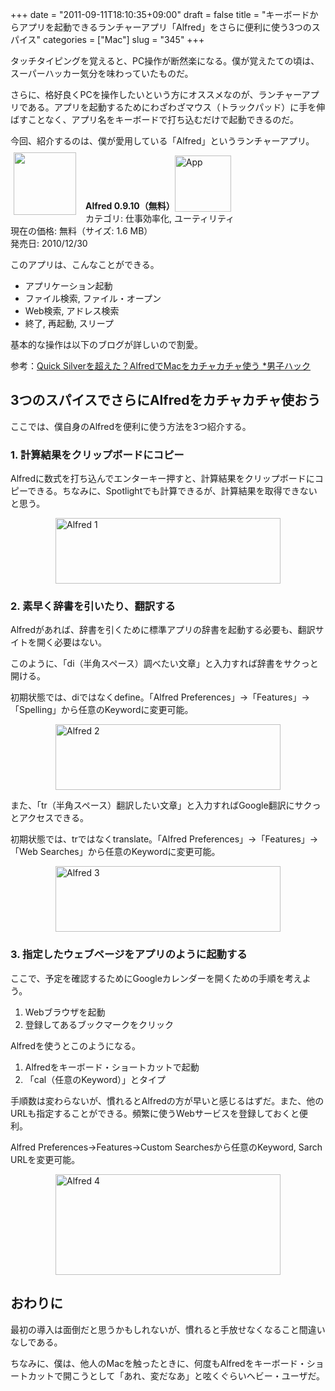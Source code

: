 +++
date = "2011-09-11T18:10:35+09:00"
draft = false
title = "キーボードからアプリを起動できるランチャーアプリ「Alfred」をさらに便利に使う3つのスパイス"
categories = ["Mac"]
slug = "345"
+++

タッチタイピングを覚えると、PC操作が断然楽になる。僕が覚えたての頃は、スーパーハッカー気分を味わっていたものだ。  

さらに、格好良くPCを操作したいという方にオススメなのが、ランチャーアプリである。アプリを起動するためにわざわざマウス（トラックパッド）に手を伸ばすことなく、アプリ名をキーボードで打ち込むだけで起動できるのだ。

今回、紹介するのは、僕が愛用している「Alfred」というランチャーアプリ。

<a href="https://itunes.apple.com/jp/app/id405843582?mt=12&uo=4&at=11l3RT" target="_blank" rel="nofollow"><img width="100" class="alignleft" align="left" src="http://a3.mzstatic.com/us/r1000/095/Purple/87/34/69/mzi.wwrcmsqp.100x100-75.png" style="margin: -5px 15px 1px 5px;"></a><strong> Alfred 0.9.10（無料）</strong><a href="https://itunes.apple.com/jp/app/id405843582?mt=12&uo=4&at=11l3RT" target="_blank" rel="nofollow"><img src="/images/2012/12/viewinitunes_jp.png" style="vertical-align:bottom;" width="90" alt="App"></a><br> カテゴリ: 仕事効率化, ユーティリティ<br> 現在の価格: 無料（サイズ: 1.6 MB）<br> 発売日: 2010/12/30<br style="clear: both;">

このアプリは、こんなことができる。

<ul><li>アプリケーション起動</li>
<li>ファイル検索, ファイル・オープン</li>
<li>Web検索, アドレス検索</li>
<li>終了, 再起動, スリープ</li></ul>

基本的な操作は以下のブログが詳しいので割愛。

参考：<a  href="http://www.danshihack.com/2011/06/09/saku/alfred.html" target="_blank">Quick Silverを超えた？AlfredでMacをカチャカチャ使う *男子ハック</a>

<h2>3つのスパイスでさらにAlfredをカチャカチャ使おう</h2>

ここでは、僕自身のAlfredを便利に使う方法を3つ紹介する。

<h3>1. 計算結果をクリップボードにコピー</h3>

Alfredに数式を打ち込んでエンターキー押すと、計算結果をクリップボードにコピーできる。ちなみに、Spotlightでも計算できるが、計算結果を取得できないと思う。 

<img style="display:block; margin-left:auto; margin-right:auto;" src="/images/2011/09/Alfred-1.jpg" alt="Alfred 1" title="Alfred-1.jpg" border="0" width="360" height="105" />

<h3>2. 素早く辞書を引いたり、翻訳する</h3>

Alfredがあれば、辞書を引くために標準アプリの辞書を起動する必要も、翻訳サイトを開く必要はない。

このように、「di（半角スペース）調べたい文章」と入力すれば辞書をサクっと開ける。

初期状態では、diではなくdefine。「Alfred Preferences」→「Features」→「Spelling」から任意のKeywordに変更可能。

<img style="display:block; margin-left:auto; margin-right:auto;" src="/images/2011/09/Alfred-2.jpg" alt="Alfred 2" title="Alfred-2.jpg" border="0" width="360" height="105" />

また、「tr（半角スペース）翻訳したい文章」と入力すればGoogle翻訳にサクっとアクセスできる。

初期状態では、trではなくtranslate。「Alfred Preferences」→「Features」→「Web Searches」から任意のKeywordに変更可能。

<img style="display:block; margin-left:auto; margin-right:auto;" src="/images/2011/09/Alfred-3.jpg" alt="Alfred 3" title="Alfred-3.jpg" border="0" width="360" height="105" />

<h3>3. 指定したウェブページをアプリのように起動する</h3>

ここで、予定を確認するためにGoogleカレンダーを開くための手順を考えよう。

1. Webブラウザを起動
1. 登録してあるブックマークをクリック

Alfredを使うとこのようになる。

1. Alfredをキーボード・ショートカットで起動
1. 「cal（任意のKeyword）」とタイプ

手順数は変わらないが、慣れるとAlfredの方が早いと感じるはずだ。また、他のURLも指定することができる。頻繁に使うWebサービスを登録しておくと便利。

Alfred Preferences→Features→Custom Searchesから任意のKeyword, Sarch URLを変更可能。

<img style="display:block; margin-left:auto; margin-right:auto;" src="/images/2011/09/Alfred-4.jpg" alt="Alfred 4" title="Alfred-4.jpg" border="0" width="360" height="161" />

<h2>おわりに</h2>

最初の導入は面倒だと思うかもしれないが、慣れると手放せなくなること間違いなしである。

ちなみに、僕は、他人のMacを触ったときに、何度もAlfredをキーボード・ショートカットで開こうとして「あれ、変だなあ」と呟くぐらいヘビー・ユーザだ。
